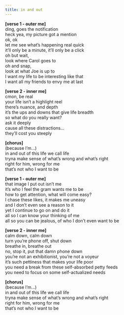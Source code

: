 ```yaml
---
title: in and out 
---
```


**[verse 1 - outer me]** <br>
ding, goes the notification <br>
heck yea, my picture got a mention <br>
ok, ok <br>
let me see what’s happening real quick <br>
it’ll only be a minute, it’ll only be a click <br>
oh but wait, <br>
look where Carol goes to <br>
oh and snap, <br>
look at what Joe is up to <br>
I want my life to be interesting like that <br>
I want all my friends to envy me at last <br>

**[verse 2 - inner me]** <br>
cmon, be real <br>
your life isn’t a highlight reel <br> 
there’s nuance, and depth <br> 
it’s the ups and downs that give life breadth <br>
so what do you really want? <br>
ask it deeply <br>
cause all these distractions... <br>
they’ll cost you steeply <br> 

**[chorus]** <br>
(because I’m…) <br>
in and out of this life we call life <br>
tryna make sense of what’s wrong and what’s right <br>
right for him, wrong for me <br> 
that’s not who I want to be <br> 

**[verse 1 - outer me]** <br>
that image I put out isn’t me <br>
it’s who I feel the gram wants me to be <br>
how to get attention, what will come easy? <br>
I chase these likes, it makes me uneasy <br> 
and I don’t even see a reason to it <br> 
yet I continue to go on and do it <br> 
all so I can know your thinking of me <br>
all so you can be jealous, of who I don’t even want to be <br>

**[verse 2 - inner me]** <br>
calm down, calm down <br>
turn you’re phone off, shut down <br>
breathe in, breathe out <br>
no, stop it, put that damn phone down <br>
you’re not an exhibitionist, you’re not a voyeur <br> 
it’s such pettiness that makes your life poor <br> 
you need a break from these self-absorbed petty feeds <br>
you need to focus on some self-actualized needs <br>

**[chorus]** <br>
(because I’m…) <br>
in and out of this life we call life <br>
tryna make sense of what’s wrong and what’s right <br>
right for him, wrong for me <br> 
that’s not who I want to be <br> 

